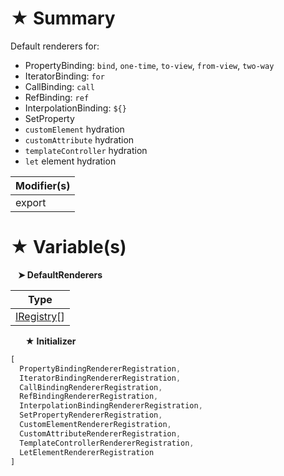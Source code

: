 # &#9733; Summary

Default renderers for:
- PropertyBinding: `bind`, `one-time`, `to-view`, `from-view`, `two-way`
- IteratorBinding: `for`
- CallBinding: `call`
- RefBinding: `ref`
- InterpolationBinding: `${}`
- SetProperty
- `customElement` hydration
- `customAttribute` hydration
- `templateController` hydration
- `let` element hydration

| Modifier(s)                            |
|----------------------------------------|
| export |

# &#9733; Variable(s)

&nbsp;&nbsp; **&#10148; DefaultRenderers**

| Type                        |
|-----------------------------|
| [IRegistry](/kernel/interface/di/iregistry.md)[] |

&nbsp;&nbsp;&nbsp;&nbsp;&nbsp; **&#9733; Initializer**

```ts
[
  PropertyBindingRendererRegistration,
  IteratorBindingRendererRegistration,
  CallBindingRendererRegistration,
  RefBindingRendererRegistration,
  InterpolationBindingRendererRegistration,
  SetPropertyRendererRegistration,
  CustomElementRendererRegistration,
  CustomAttributeRendererRegistration,
  TemplateControllerRendererRegistration,
  LetElementRendererRegistration
]
```